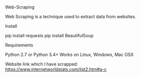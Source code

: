 Web-Scraping

Web Scraping is a technique used to extract data from websites.

Install

pip install requests
pip install BeautifulSoup

Requirements

Python 2.7 or Python 3.4+
Works on Linux, Windows, Mac OSX

Website link which I have scrapped: https://www.internetworldstats.com/list2.htm#a-c
